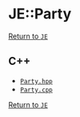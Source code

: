 # JE::Party

[Return to `JE`](/docs/je.md)

## C++

- [`Party.hpp`](/src/je/Party.hpp)
- [`Party.cpp`](/src/je/Party.cpp)

[Return to `JE`](/docs/je.md)